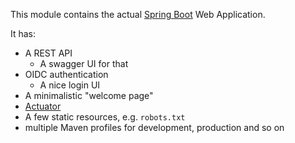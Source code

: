 This module contains the actual [Spring Boot](https://spring.io/projects/spring-boot) Web Application.

It has:
* A REST API
  * A swagger UI for that
* OIDC authentication
  * A nice login UI
* A minimalistic "welcome page"
* [Actuator](https://docs.spring.io/spring-boot/docs/current/reference/html/actuator.html)
* A few static resources, e.g. ``robots.txt``
* multiple Maven profiles for development, production and so on
